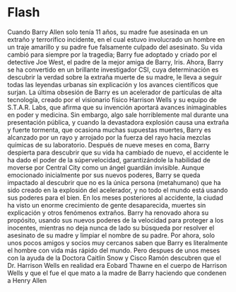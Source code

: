 # Flash
Cuando Barry Allen solo tenía 11 años, su madre fue asesinada en un extraño y terrorífico incidente, en el cual estuvo involucrado un hombre en un traje amarillo y su padre fue falsamente culpado del asesinato. Su vida cambió para siempre por la tragedia; Barry fue adoptado y criado por el detective Joe West, el padre de la mejor amiga de Barry, Iris. Ahora, Barry se ha convertido en un brillante investigador CSI, cuya determinación es descubrir la verdad sobre la extraña muerte de su madre, le lleva a seguir todas las leyendas urbanas sin explicación y los avances científicos que surjan. La última obsesión de Barry es un acelerador de partículas de alta tecnología, creado por el visionario físico Harrison Wells y su equipo de S.T.A.R. Labs, que afirma que su invención aportará avances inimaginables en poder y medicina. Sin embargo, algo sale horriblemente mal durante una presentación pública, y cuando la devastadora explosión causa una extraña y fuerte tormenta, que ocasiona muchas supuestas muertes, Barry es alcanzado por un rayo y arrojado por la fuerza del rayo hacia mezclas químicas de su laboratorio. Después de nueve meses en coma, Barry despierta para descubrir que su vida ha cambiado de nuevo, el accidente le ha dado el poder de la súpervelocidad, garantizándole la habilidad de moverse por Central City como un ángel guardián invisible. Aunque emocionado inicialmente por sus nuevos poderes, Barry se queda impactado al descubrir que no es la única persona (metahumano) que ha sido creado en la explosión del acelerador, y no todo el mundo está usando sus poderes para el bien. En los meses posteriores al accidente, la ciudad ha visto un enorme crecimiento de gente desaparecida, muertes sin explicación y otros fenómenos extraños. Barry ha renovado ahora su propósito, usando sus nuevos poderes de la velocidad para proteger a los inocentes, mientras no deja nunca de lado su búsqueda por resolver el asesinato de su madre y limpiar el nombre de su padre. Por ahora, solo unos pocos amigos y socios muy cercanos saben que Barry es literalmente el hombre con vida más rápido del mundo. Pero despues de unos meses con la ayuda de la Doctora Caitlin Snow y Cisco Ramón descubren que el Dr. Harrison Wells en realidad era Eobard Thawne en el cuerpo de Harrison Wells y que el fue el que mato a la madre de Barry haciendo que condenen a Henry Allen
